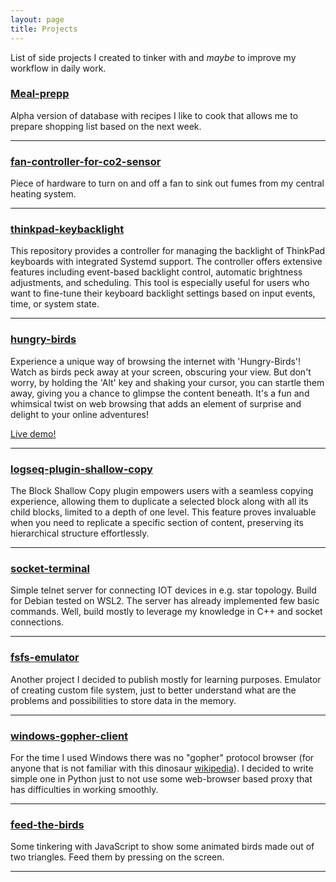 ```yaml
---
layout: page
title: Projects
---
```


List of side projects I created to tinker with and _maybe_ to improve my workflow in daily work.

### [Meal-prepp](https://mateuszmyalski.github.io/static/mealprepp/)
Alpha version of database with recipes I like to cook that allows me to prepare shopping list based on the next week.

---

### [fan-controller-for-co2-sensor](https://mateuszmyalski.github.io/fan-controller-for-co2-sensor.html)
Piece of hardware to turn on and off a fan to sink out fumes from my central heating system.

---

### [thinkpad-keybacklight](https://github.com/MateuszMyalski/thinkpad-keybacklight)
This repository provides a controller for managing the backlight of ThinkPad keyboards with integrated Systemd support. The controller offers extensive features including event-based backlight control, automatic brightness adjustments, and scheduling. This tool is especially useful for users who want to fine-tune their keyboard backlight settings based on input events, time, or system state.

---

### [hungry-birds](https://github.com/MateuszMyalski/hungry-birds)
Experience a unique way of browsing the internet with 'Hungry-Birds'! Watch as birds peck away at your screen, obscuring your view. But don't worry, by holding the 'Alt' key and shaking your cursor, you can startle them away, giving you a chance to glimpse the content beneath. It's a fun and whimsical twist on web browsing that adds an element of surprise and delight to your online adventures!

[Live demo!](https://mateuszmyalski.github.io/static/hungry-birds/)

---

### [logseq-plugin-shallow-copy](https://github.com/MateuszMyalski/logseq-plugin-shallow-copy)
The Block Shallow Copy plugin empowers users with a seamless copying experience, allowing them to duplicate a selected block along with all its child blocks, limited to a depth of one level. This feature proves invaluable when you need to replicate a specific section of content, preserving its hierarchical structure effortlessly.

---

### [socket-terminal](https://github.com/MateuszMyalski/socket-terminal)
Simple telnet server for connecting IOT devices in e.g. star topology. Build for Debian tested on WSL2. The server has already implemented few basic commands.
Well, build mostly to leverage my knowledge in C++ and socket connections.

---

### [fsfs-emulator](https://github.com/MateuszMyalski/fsfs-emulator)
Another project I decided to publish mostly for learning purposes. Emulator of creating custom file system, just to better understand what are the problems and possibilities to store data in the memory.

---

### [windows-gopher-client](https://github.com/MateuszMyalski/windows-gopher-client)
For the time I used Windows there was no "gopher" protocol browser (for anyone that is not familiar with this dinosaur [wikipedia](https://en.wikipedia.org/wiki/Gopher_(protocol))). I decided to write simple one in Python just to not use some web-browser based proxy that has difficulties in working smoothly.

---

### [feed-the-birds](https://github.com/MateuszMyalski/feed-the-birds)
Some tinkering with JavaScript to show some animated birds made out of two triangles. Feed them by pressing on the screen.

---